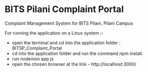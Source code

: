 # BITS Pilani Complaint Portal 
Complaint Management System for BITS Pilani, Pilani Campus

For running the application on a Linux system :- 
 - open the terminal and cd into the application folder : BITSP_Complaint_Portal
 - cd into the application folder and run the command npm install. 
 - run nodemon app.js
 - open the chosen browser at the link - http://localhost:3000/

